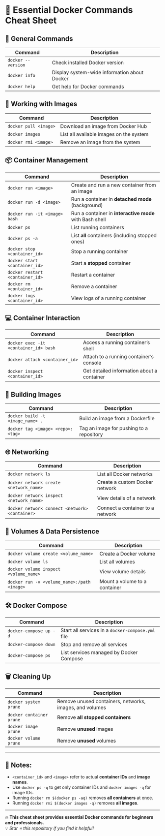 # 🚀 Essential Docker Commands Cheat Sheet

## 🔹 General Commands
| Command | Description |
|---------|------------|
| `docker --version` | Check installed Docker version |
| `docker info` | Display system-wide information about Docker |
| `docker help` | Get help for Docker commands |

## 🚀 Working with Images
| Command | Description |
|---------|------------|
| `docker pull <image>` | Download an image from Docker Hub |
| `docker images` | List all available images on the system |
| `docker rmi <image>` | Remove an image from the system |

## 📦 Container Management
| Command | Description |
|---------|------------|
| `docker run <image>` | Create and run a new container from an image |
| `docker run -d <image>` | Run a container in **detached mode** (background) |
| `docker run -it <image> bash` | Run a container in **interactive mode** with Bash shell |
| `docker ps` | List running containers |
| `docker ps -a` | List **all** containers (including stopped ones) |
| `docker stop <container_id>` | Stop a running container |
| `docker start <container_id>` | Start a **stopped** container |
| `docker restart <container_id>` | Restart a container |
| `docker rm <container_id>` | Remove a container |
| `docker logs <container_id>` | View logs of a running container |

## 💻 Container Interaction
| Command | Description |
|---------|------------|
| `docker exec -it <container_id> bash` | Access a running container’s shell |
| `docker attach <container_id>` | Attach to a running container’s console |
| `docker inspect <container_id>` | Get detailed information about a container |

## 🔨 Building Images
| Command | Description |
|---------|------------|
| `docker build -t <image_name> .` | Build an image from a Dockerfile |
| `docker tag <image> <repo>:<tag>` | Tag an image for pushing to a repository |

## 🌐 Networking
| Command | Description |
|---------|------------|
| `docker network ls` | List all Docker networks |
| `docker network create <network_name>` | Create a custom Docker network |
| `docker network inspect <network_name>` | View details of a network |
| `docker network connect <network> <container>` | Connect a container to a network |

## 💾 Volumes & Data Persistence
| Command | Description |
|---------|------------|
| `docker volume create <volume_name>` | Create a Docker volume |
| `docker volume ls` | List all volumes |
| `docker volume inspect <volume_name>` | View volume details |
| `docker run -v <volume_name>:/path <image>` | Mount a volume to a container |

## 🛠️ Docker Compose
| Command | Description |
|---------|------------|
| `docker-compose up -d` | Start all services in a `docker-compose.yml` file |
| `docker-compose down` | Stop and remove all services |
| `docker-compose ps` | List services managed by Docker Compose |

## 🗑️ Cleaning Up
| Command | Description |
|---------|------------|
| `docker system prune` | Remove unused containers, networks, images, and volumes |
| `docker container prune` | Remove **all stopped containers** |
| `docker image prune` | Remove **unused** images |
| `docker volume prune` | Remove **unused** volumes |

---

## 📌 Notes:
- `<container_id>` and `<image>` refer to actual **container IDs** and **image names**.
- Use `docker ps -q` to get only container IDs and `docker images -q` for image IDs.
- Running `docker rm $(docker ps -aq)` removes **all containers** at once.
- Running `docker rmi $(docker images -q)` removes **all images**.

---

🔥 **This cheat sheet provides essential Docker commands for beginners and professionals.**  
💡 *Star ⭐ this repository if you find it helpful!*  

